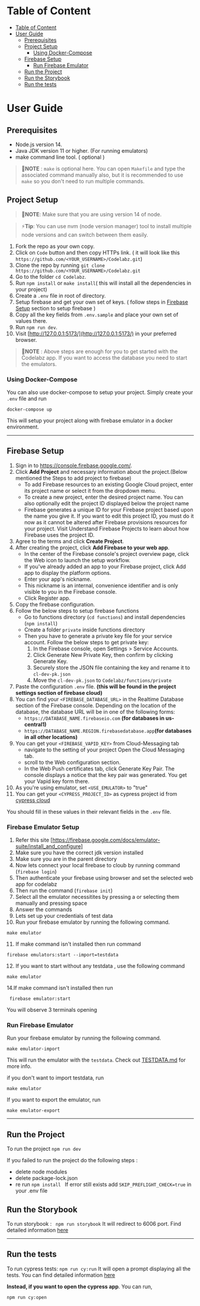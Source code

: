# Table of Content
- [Table of Content](#table-of-content)
- [User Guide](#user-guide)
  - [Prerequisites](#prerequisites)
  - [Project Setup](#project-setup)
    - [Using Docker-Compose](#using-docker-compose)
  - [Firebase Setup](#firebase-setup)
    - [Run Firebase Emulator](#run-firebase-emulator)
  - [Run the Project](#run-the-project)
  - [Run the Storybook](#run-the-storybook)
  - [Run the tests](#run-the-tests)

# User Guide

## Prerequisites
- Node.js version 14.
- Java JDK version 11 or higher. (For running emulators)
- make command line tool. ( optional )
> 📝**NOTE** : `make` is optional here. You can open `Makefile` and type the associated command manually also, but it is recommended to use `make` so you don't need to run multiple commands.
>


## Project Setup
> 📝**NOTE**: Make sure that you are using version 14 of node.

> ⚡**Tip**: You can use nvm (node version manager) tool to install multiple node versions and can switch between them easily.
1. Fork the repo as your own copy.
2. Click on `Code` button and then copy HTTPs link. ( it will look like this `https://github.com/<YOUR_USERNAME>/Codelabz.git`)
3. Clone the repo by running `git clone https://github.com/<YOUR_USERNAME>/Codelabz.git`
4. Go to the folder `cd Codelabz`.
5. Run `npm install` or `make install`( this will install all the dependencies in your project)
6. Create a `.env` file in root of directory. 
7. Setup firebase and get your own set of keys. ( follow steps in [Firebase Setup](#firebase-setup) section to setup firebase )
8. Copy all the key fields from `.env.sample` and place your own set of values there.
9. Run `npm run dev`.
10. Visit  [http://127.0.0.1:5173/](http://127.0.0.1:5173/)  in your preferred browser.

>📝**NOTE** : Above steps are enough for you to get started with the Codelabz app. If you want to access the database you need to start the emulators.

### Using Docker-Compose
You can also use docker-compose to setup your project. Simply create your `.env` file and run 
```
docker-compose up
```

This will setup your project along with firebase emulator in a docker environment.

---



## Firebase Setup

1. Sign in to https://console.firebase.google.com/.
2. Click **Add Project** and necessary information about the project.(Below mentioned the Steps to add project to firebase) 
    - To add Firebase resources to an existing Google Cloud project, enter its project name or select it from the dropdown menu.
    - To create a new project, enter the desired project name. You can also optionally edit the project ID displayed below the project name
    - Firebase generates a unique ID for your Firebase project based upon the name you give it. If you want to edit this project ID, you must do it now as it cannot be       altered after Firebase provisions resources for your project. Visit Understand Firebase Projects to learn about how Firebase uses the project ID.
3. Agree to the terms and click **Create Project**.
4. After creating the project, click **Add Firebase to your web app**.
    - In the center of the Firebase console's project overview page, click the Web icon  to launch the setup workflow.
    - If you've already added an app to your Firebase project, click Add app to display the platform options.
    - Enter your app's nickname.
    - This nickname is an internal, convenience identifier and is only visible to you in the Firebase console.
    - Click Register app.
5. Copy the firebase configuration.
6. Follow the below steps to setup firebase functions
    - Go to functions directory (`cd functions`) and install dependencies (`npm install`)
    - Create a folder `private` inside functions directory
    - Then you have to generate a private key file for your service account. Follow the below steps to get private key:
      1. In the Firebase console, open Settings > Service Accounts.
      2. Click Generate New Private Key, then confirm by clicking Generate Key.
      3. Securely store the JSON file containing the key and rename it to `cl-dev-pk.json`
      4. Move the `cl-dev-pk.json` to `Codelabz/functions/private`
7. Paste the configuration `.env` file. **(this will be found in the project settings section of firebase cloud)**
8. You can find your `<FIREBASE_DATABASE_URL>` in the Realtime Database section of the Firebase console. Depending on the location of the database, the database URL  will be in one of the following forms:
    - `https://DATABASE_NAME.firebaseio.com` **(for databases in us-central1)**
    - `https://DATABASE_NAME.REGION.firebasedatabase.app`**(for databases in all other locations)**
9. You can get your `<FIREBASE_VAPID_KEY>` from Cloud-Messaging tab
    - navigate to the setting of your project Open the Cloud Messaging tab.
    - scroll to the Web configuration section.
    - In the Web Push certificates tab, click Generate Key Pair. The console displays a notice that the key pair was generated. You get your Vapid key form there.
10. As you're using emulator, set `<USE_EMULATOR>` to "true" 
11. You can get your `<CYPRESS_PROJECT_ID>` as cypress project id from [cypress cloud](https://cloud.cypress.io)

You should fill in these values in their relevant fields in the `.env` file.

### Firebase Emulator Setup

 
1. Refer this site [https://firebase.google.com/docs/emulator-suite/install_and_configure]
2. Make sure you have the correct jdk version installed
3. Make sure you are in the parent directory
4. Now lets connect your local firebase to cloub by running command (```firebase login```)
5. Then authenticate your firebase using browser and set the selected web app for codelabz
6. Then run the command (```firebase init```)
7. Select all the emulator necessitites by pressing a or selecting them manually and pressing space
8. Answer the commands
9. Lets set up your credentials of test data
10. Run your firebase emulator by running the following command.

``` shell
make emulator

```

11. If make command isn't installed then run command
``` shell
firebase emulators:start --import=testdata

```


12. If you want to start without any testdata , use the following command
``` shell
make emulator

```

14.If make command isn't installed then run
``` shell
 firebase emulator:start
```
 You will observe 3 terminals opening

### Run Firebase Emulator

Run your firebase emulator by running the following command.

``` shell
make emulator-import
```
This will run the emulator with the `testdata`. Check out [TESTDATA.md](./TESTDATA.md) for more info.

if you don't want to import testdata, run

``` 
make emulator
```

If you want to export the emulator, run

```
make emulator-export
```

---

## Run the Project

To run the project
`npm run dev`

If you failed to run the project do the following steps :

- delete node modules
- delete package-lock.json
- re run `npm install `
  If error still exists add `SKIP_PREFLIGHT_CHECK=true` in your .env file

## Run the Storybook

To run storybook :
` npm run storybook`
It will redirect to 6006 port. Find detailed information [here](https://storybook.js.org/docs/react/get-started/introduction)

---

## Run the tests

To run cypress tests:
`npm run cy:run`
It will open a prompt displaying all the tests. You can find detailed information [here](https://docs.cypress.io/guides/guides/command-line#How-to-run-commands)

**Instead, if you want to open the cypress app**. You can run,

`npm run cy:open`
